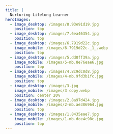 ```yaml
---
title: |
  Nurturing Lifelong Learner
heroImages:
  - image_desktop: /images/8.93e91d19.jpg
    position: top
  - image_desktop: /images/7.6ea46354.jpg
    position: top
  - image_desktop: /images/6.7919d22c.jpg
    image_mobile: /images/6.7919d22c-_1_.webp
    position: top
  - image_desktop: /images/5.dd0ff39a.jpg
    image_mobile: /images/5-mb.8e76eae6.jpg
    position: top
  - image_desktop: /images/4.8c9dc0d8.jpg
    image_mobile: /images/4-mb.9fd3b1fc.jpg
    position: top
  - image_desktop: /images/3.jpg
    image_mobile: /images/3 copy.webp
    position: center 20%
  - image_desktop: /images/2.8a97d424.jpg
    image_mobile: /images/2-mb.ae386964.jpg
    position: top
  - image_desktop: /images/1.8435eae7.jpg
    image_mobile: /images/1-mb.dce4c98c.jpg
    position: top
---
```















